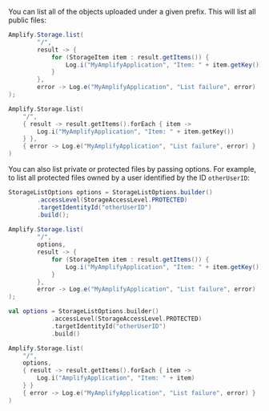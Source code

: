 You can list all of the objects uploaded under a given prefix. This will list all public files:

<amplify-block-switcher>
<amplify-block name="Java">

```java
Amplify.Storage.list(
        "/",
        result -> {
            for (StorageItem item : result.getItems()) {
                Log.i("MyAmplifyApplication", "Item: " + item.getKey());
            }
        },
        error -> Log.e("MyAmplifyApplication", "List failure", error)
);
```

</amplify-block>
<amplify-block name="Kotlin">

```kotlin
Amplify.Storage.list(
    "/",
    { result -> result.getItems().forEach { item ->
        Log.i("MyAmplifyApplication", "Item: " + item.getKey())
    } },
    { error -> Log.e("MyAmplifyApplication", "List failure", error) }
)
```

</amplify-block>
</amplify-block-switcher>

You can also list private or protected files by passing options. For example, to list all protected files owned by a user identified by the ID `otherUserID`:

<amplify-block-switcher>
<amplify-block name="Java">

```java
StorageListOptions options = StorageListOptions.builder()
        .accessLevel(StorageAccessLevel.PROTECTED)
        .targetIdentityId("otherUserID")
        .build();
        
Amplify.Storage.list(
        "/",
        options,
        result -> {
            for (StorageItem item : result.getItems()) {
                Log.i("MyAmplifyApplication", "Item: " + item.getKey());
            }
        },
        error -> Log.e("MyAmplifyApplication", "List failure", error)
);
```

</amplify-block>
<amplify-block name="Kotlin">

```kotlin
val options = StorageListOptions.builder()
            .accessLevel(StorageAccessLevel.PROTECTED)
            .targetIdentityId("otherUserID")
            .build()

Amplify.Storage.list(
    "/",
    options,
    { result -> result.getItems().forEach { item ->
        Log.i("AmplifyApplication", "Item: " + item)
    } }
    { error -> Log.e("MyAmplifyApplication", "List failure", error) }
)
```

</amplify-block>
</amplify-block-switcher>
